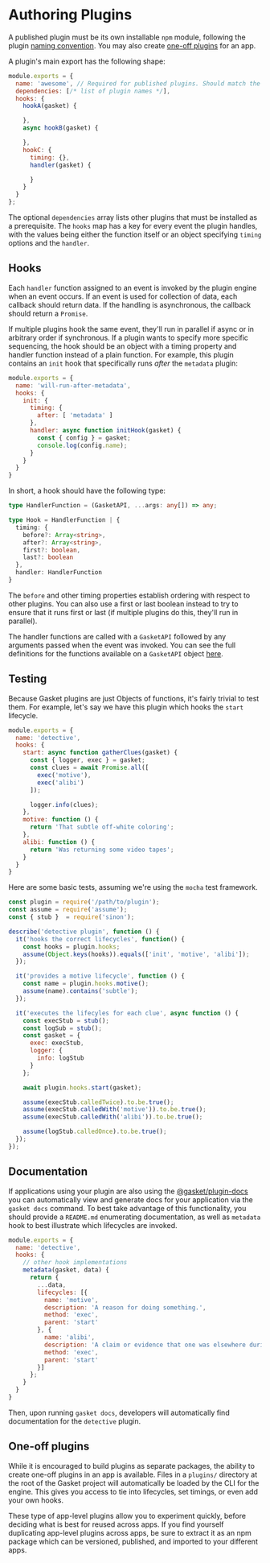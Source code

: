 # Authoring Plugins

A published plugin must be its own installable `npm` module, following the
plugin [naming convention]. You may also create [one-off plugins] for an app.

A plugin's main export has the following shape:

```js
module.exports = {
  name: 'awesome', // Required for published plugins. Should match the name in the module pattern '@gasket/{name}-plugin'.
  dependencies: [/* list of plugin names */],
  hooks: {
    hookA(gasket) {

    },
    async hookB(gasket) {

    },
    hookC: {
      timing: {},
      handler(gasket) {

      }
    }
  }
};
```

The optional `dependencies` array lists other plugins that must be installed as
a prerequisite. The `hooks` map has a key for every event the plugin handles,
with the values being either the function itself or an object specifying
`timing` options and the `handler`.

## Hooks

Each `handler` function assigned to an event is invoked by the plugin engine
when an event occurs. If an event is used for collection of data, each callback
should return data. If the handling is asynchronous, the callback should return
a `Promise`.

If multiple plugins hook the same event, they'll run in parallel if async or in
arbitrary order if synchronous. If a plugin wants to specify more specific
sequencing, the hook should be an object with a timing property and handler
function instead of a plain function. For example, this plugin contains an
`init` hook that specifically runs *after* the `metadata` plugin:

```js
module.exports = {
  name: 'will-run-after-metadata',
  hooks: {
    init: {
      timing: {
        after: [ 'metadata' ]
      },
      handler: async function initHook(gasket) {
        const { config } = gasket;
        console.log(config.name);
      }
    }
  }
}
```

In short, a hook should have the following type:

```ts
type HandlerFunction = (GasketAPI, ...args: any[]) => any;

type Hook = HandlerFunction | {
  timing: {
    before?: Array<string>,
    after?: Array<string>,
    first?: boolean,
    last?: boolean
  },
  handler: HandlerFunction
}
```

The `before` and other timing properties establish ordering with respect to
other plugins. You can also use a first or last boolean instead to try to ensure
that it runs first or last (if multiple plugins do this, they'll run in
parallel).

The handler functions are called with a `GasketAPI` followed by any arguments
passed when the event was invoked. You can see the full definitions for the
functions available on a `GasketAPI` object [here].

## Testing

Because Gasket plugins are just Objects of functions, it's fairly trivial to
test them. For example, let's say we have this plugin which hooks the `start`
lifecycle.

```js
module.exports = {
  name: 'detective',
  hooks: {
    start: async function gatherClues(gasket) {
      const { logger, exec } = gasket;
      const clues = await Promise.all([
        exec('motive'),
        exec('alibi')
      ]);

      logger.info(clues);
    },
    motive: function () {
      return 'That subtle off-white coloring';
    },
    alibi: function () {
      return 'Was returning some video tapes';
    }
  }
}
```

Here are some basic tests, assuming we're using the `mocha` test framework.

```js
const plugin = require('/path/to/plugin');
const assume = require('assume');
const { stub }  = require('sinon');

describe('detective plugin', function () {
  it('hooks the correct lifecycles', function() {
    const hooks = plugin.hooks;
    assume(Object.keys(hooks)).equals(['init', 'motive', 'alibi']);
  });

  it('provides a motive lifecycle', function () {
    const name = plugin.hooks.motive();
    assume(name).contains('subtle');
  });

  it('executes the lifecyles for each clue', async function () {
    const execStub = stub();
    const logSub = stub();
    const gasket = {
      exec: execStub,
      logger: {
        info: logStub
      }
    };

    await plugin.hooks.start(gasket);

    assume(execStub.calledTwice).to.be.true();
    assume(execStub.calledWith('motive')).to.be.true();
    assume(execStub.calledWith('alibi')).to.be.true();

    assume(logStub.calledOnce).to.be.true();
  });
});
```

## Documentation

If applications using your plugin are also using the [@gasket/plugin-docs] you
can automatically view and generate docs for your application via the `gasket
docs` command. To best take advantage of this functionality, you should provide
a `README.md` enumerating documentation, as well as `metadata` hook to best
illustrate which lifecycles are invoked.

```js
module.exports = {
  name: 'detective',
  hooks: {
    // other hook implementations
    metadata(gasket, data) {
      return {
        ...data,
        lifecycles: [{
          name: 'motive',
          description: 'A reason for doing something.',
          method: 'exec',
          parent: 'start'
        }, {
          name: 'alibi',
          description: 'A claim or evidence that one was elsewhere during the act.',
          method: 'exec',
          parent: 'start'
        }]
      };
    }
  }
}
```

Then, upon running `gasket docs`, developers will automatically find
documentation for the `detective` plugin.

## One-off plugins

While it is encouraged to build plugins as separate packages, the ability to
create one-off plugins in an app is available. Files in a `plugins/` directory
at the root of the Gasket project will automatically be loaded by the CLI for
the engine. This gives you access to tie into lifecycles, set timings, or even
add your own hooks.

These type of app-level plugins allow you to experiment quickly, before deciding
what is best for reused across apps. If you find yourself duplicating app-level
plugins across apps, be sure to extract it as an npm package which can be
versioned, published, and imported to your different apps.

[one-off plugins]:#one-off-plugins
[here]:https://github.com/godaddy/gasket/tree/master/packages/gasket-engine/README.md
[@gasket/plugin-docs]:../../../../../plugins/@gasket/plugin-docs/README.md
[naming convention]: https://github.com/godaddy/gasket/tree/master/packages/gasket-resolve/README.md
